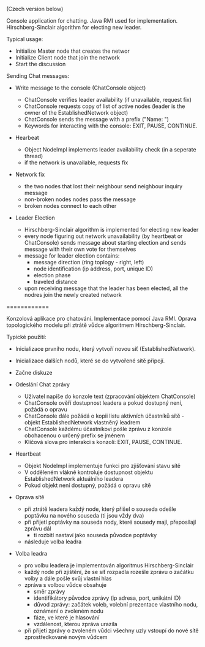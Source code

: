 (Czech version below)

Console application for chatting. Java RMI used for implementation. Hirschberg-Sinclair algorithm for electing new leader.

Typical usage: 
- Initialize Master node that creates the networ
- Initialize Client node that join the network
- Start the discussion

Sending Chat messages:
- Write message to the console (ChatConsole object)
    - ChatConsole verifies leader availability (if unavailable, request fix)
    - ChatConsole requests copy of list of active nodes (leader is the owner of the EstablishedNetwork object)
    - ChatConsole sends the message with a prefix ("Name: ")
    - Keywords for interacting with the console: EXIT, PAUSE, CONTINUE. 
    
- Hearbeat
    - Object NodeImpl implements leader availability check (in a seperate thread)
    - if the network is unavailable, requests fix
    
- Network fix
    - the two nodes that lost their neighbour send neighbour inquiry message
    - non-broken nodes nodes pass the message
    - broken nodes connect to each other

- Leader Election
    - Hirschberg-Sinclair algorithm is implemented for electing new leader 
    - every node figuring out network unavailability (by heartbeat or ChatConsole) sends message about starting election and sends message with their own vote for themselves
    - message for leader election contains:
        - message direction (ring toplogy - right, left)
        - node identification (ip address, port, unique ID)
        - election phase
        - traveled distance
    - upon receiving message that the leader has been elected, all the nodres join the newly created network

============

Konzolová aplikace pro chatování. Implementace pomocí Java RMI. Oprava topologického modelu při ztrátě vůdce algoritmem Hirschberg-Sinclair. 

Typické použití:

- Inicializace prvního nodu, který vytvoří novou síť (EstablishedNetwork).
- Inicializace dalších nodů, které se do vytvořené sítě připojí.
- Začne diskuze

- Odeslání Chat zprávy
    - Uživatel napíše do konzole text (zpracování objektem ChatConsole)
    - ChatConsole ověří dostupnost leadera a pokud dostupný není, požádá o opravu
    - ChatConsole dále požádá o kopii listu aktivních účastníků sítě - objekt EstablishedNetwork vlastněný leadrem
    - ChatConsole každému účastníkovi pošle zprávu z konzole obohacenou o určený prefix se jménem
    - Klíčová slova pro interakci s konzolí: EXIT, PAUSE, CONTINUE.
    
- Heartbeat
    - Objekt NodeImpl implementuje funkci pro zjišťování stavu sítě 
    - V odděleném vlákně kontroluje dostupnost objektu EstablishedNetwork aktuálního leadera
    - Pokud objekt není dostupný, požádá o opravu sítě     
    
- Oprava sítě
    - při ztrátě leadera každý node, který přišel o souseda odešle poptávku na nového souseda (ti jsou vždy dva)
    - při přijetí poptávky na souseda nody, které sousedy mají, přeposílají zprávu dál
        - ti rozbití nastaví jako souseda původce poptávky
    - následuje volba leadra
    
- Volba leadra
    - pro volbu leadera je implementován algoritmus Hirschberg-Sinclair
    - každý node při zjištění, že se síť rozpadla rozešle zprávu o začátku volby a dále pošle svůj vlastní hlas
    - zpráva s volbou vůdce obsahuje
        - směr zprávy
        - identifikátory původce zprávy (ip adresa, port, unikátní ID)
        - důvod zprávy: začátek voleb, volební prezentace vlastního nodu, oznámení o zvoleném nodu
        - fáze, ve které je hlasování
        - vzdálenost, kterou zpráva urazila
    - při přijetí zprávy o zvoleném vůdci všechny uzly vstoupí do nové sítě zprostředkované novým vůdcem